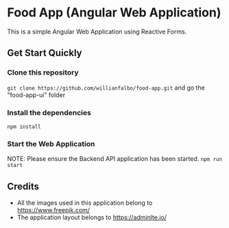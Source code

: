 # Food App (Angular Web Application)

This is a simple Angular Web Application using Reactive Forms.

## Get Start Quickly

### Clone this repository

`git clone https://github.com/willianfalbo/food-app.git` and go the "food-app-ui" folder

### Install the dependencies

`npm install`

### Start the Web Application

NOTE: Please ensure the Backend API application has been started.
`npm run start`

## Credits

- All the images used in this application belong to https://www.freepik.com/
- The application layout belongs to https://adminlte.io/

